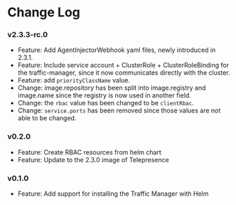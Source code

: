 # Change Log

### v2.3.3-rc.0

- Feature: Add AgentInjectorWebhook yaml files, newly introduced in 2.3.1.
- Feature: Include service account + ClusterRole + ClusterRoleBinding for the traffic-manager, since it now communicates directly with the cluster.
- Feature: add `priorityClassName` value.
- Change: image.repository has been split into image.registry and image.name since the registry is now used in another field.
- Change: the `rbac` value has been changed to be `clientRbac`.
- Change: `service.ports` has been removed since those values are not able to be changed.

### v0.2.0

- Feature: Create RBAC resources from helm chart
- Feature: Update to the 2.3.0 image of Telepresence

### v0.1.0

- Feature: Add support for installing the Traffic Manager with Helm
